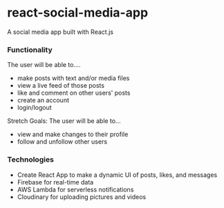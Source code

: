 # react-social-media-app
A social media app built with React.js


### Functionality 
The user will be able to....
- make posts with text and/or media files
- view a live feed of those posts
- like and comment on other users' posts
- create an account
- login/logout

Stretch Goals:
The user will be able to...
- view and make changes to their profile
- follow and unfollow other users

### Technologies
- Create React App to make a dynamic UI of posts, likes, and messages
- Firebase for real-time data
- AWS Lambda for serverless notifications
- Cloudinary for uploading pictures and videos
